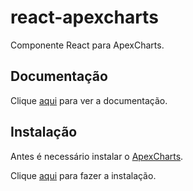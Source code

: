 # react-apexcharts

Componente React para ApexCharts.

## Documentação

Clique [aqui](hhttps://github.com/apexcharts/react-apexcharts) para ver a documentação.

## Instalação

Antes é necessário instalar o [ApexCharts](apexcharts.md).

Clique [aqui](https://www.npmjs.com/package/react-apexcharts) para fazer a instalação.
